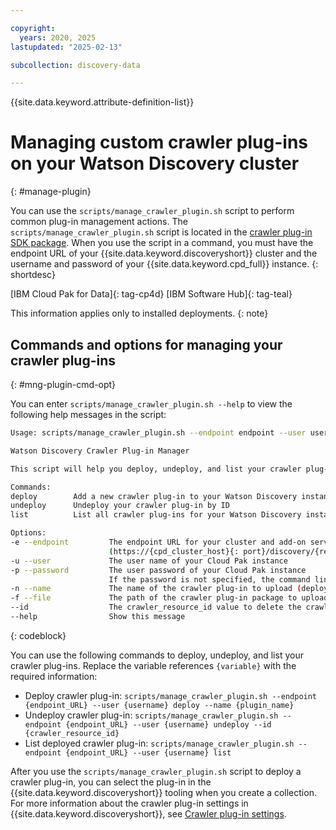 ```yaml
---

copyright:
  years: 2020, 2025
lastupdated: "2025-02-13"

subcollection: discovery-data

---
```


{{site.data.keyword.attribute-definition-list}}

# Managing custom crawler plug-ins on your Watson Discovery cluster
{: #manage-plugin}

You can use the `scripts/manage_crawler_plugin.sh` script to perform common plug-in management actions. The `scripts/manage_crawler_plugin.sh` script is located in the [crawler plug-in SDK package](/docs/discovery-data?topic=discovery-data-crawler-plugin-build#obtain-sdk). When you use the script in a command, you must have the endpoint URL of your {{site.data.keyword.discoveryshort}} cluster and the username and password of your {{site.data.keyword.cpd_full}} instance.
{: shortdesc}

[IBM Cloud Pak for Data]{: tag-cp4d} [IBM Software Hub]{: tag-teal}

This information applies only to installed deployments.
{: note}

## Commands and options for managing your crawler plug-ins
{: #mng-plugin-cmd-opt}

You can enter `scripts/manage_crawler_plugin.sh --help` to view the following help messages in the script:

```sh
Usage: scripts/manage_crawler_plugin.sh --endpoint endpoint --user username [--password password] command

Watson Discovery Crawler Plug-in Manager

This script will help you deploy, undeploy, and list your crawler plug-ins for Watson Discovery.

Commands:
deploy        Add a new crawler plug-in to your Watson Discovery instance
undeploy      Undeploy your crawler plug-in by ID
list          List all crawler plug-ins for your Watson Discovery instance (default)

Options:
-e --endpoint         The endpoint URL for your cluster and add-on service instance
                      (https://{cpd_cluster_host}{: port}/discovery/{release}/instances/{instance_id}/api)
-u --user             The user name of your Cloud Pak instance
-p --password         The user password of your Cloud Pak instance
                      If the password is not specified, the command line prompts to input
-n --name             The name of the crawler plug-in to upload (deploy only)
-f --file             The path of the crawler plug-in package to upload (deploy only)
--id                  The crawler_resource_id value to delete the crawler plug-in (undeploy only)
--help                Show this message
```
{: codeblock}

You can use the following commands to deploy, undeploy, and list your crawler plug-ins. Replace the variable references `{variable}` with the required information:

- Deploy crawler plug-in: `scripts/manage_crawler_plugin.sh --endpoint {endpoint_URL} --user {username} deploy --name {plugin_name}`
- Undeploy crawler plug-in: `scripts/manage_crawler_plugin.sh --endpoint {endpoint_URL} --user {username} undeploy --id {crawler_resource_id}`
- List deployed crawler plug-in: `scripts/manage_crawler_plugin.sh --endpoint {endpoint_URL} --user {username} list`

After you use the `scripts/manage_crawler_plugin.sh` script to deploy a crawler plug-in, you can select the plug-in in the {{site.data.keyword.discoveryshort}} tooling when you create a collection. For more information about the crawler plug-in settings in {{site.data.keyword.discoveryshort}}, see [Crawler plug-in settings](/docs/discovery-data?topic=discovery-data-collection-types#plugin-settings).
